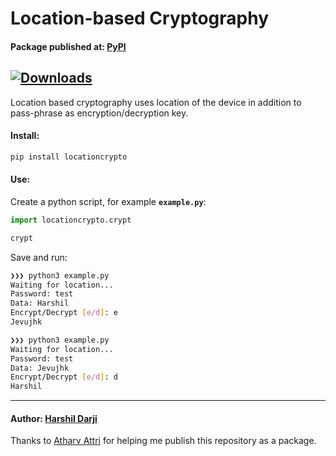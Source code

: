 # Location-based Cryptography
#### Package published at: [PyPI](https://pypi.org/project/locationcrypto/)
[![Downloads](https://static.pepy.tech/personalized-badge/locationcrypto?period=total&units=international_system&left_color=grey&right_color=blue&left_text=Downloads)](https://pepy.tech/project/locationcrypto)
---
Location based cryptography uses location of the device in addition to pass-phrase as encryption/decryption key.

#### Install:
```bash
pip install locationcrypto
```

#### Use:
Create a python script, for example **`example.py`**:
```python
import locationcrypto.crypt

crypt
```
Save and run:
```bash
❯❯❯ python3 example.py
Waiting for location...
Password: test
Data: Harshil
Encrypt/Decrypt [e/d]: e
Jevujhk
```
```bash
❯❯❯ python3 example.py
Waiting for location...
Password: test
Data: Jevujhk
Encrypt/Decrypt [e/d]: d
Harshil
```

---
#### Author: [Harshil Darji](https://github.com/harshildarji)

Thanks to [Atharv Attri](https://github.com/Atharv-Attri) for helping me publish this repository as a package.
